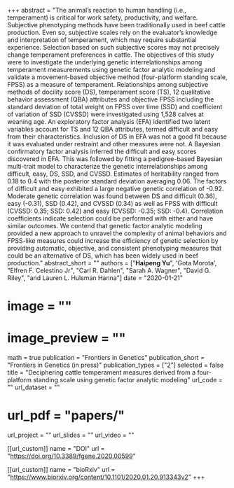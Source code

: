 +++ 
abstract = "The animal’s reaction to human handling (i.e., temperament) is critical for work safety, productivity, and welfare. Subjective phenotyping methods have been traditionally used in beef cattle production. Even so, subjective scales rely on the evaluator’s knowledge and interpretation of temperament, which may require substantial experience. Selection based on such subjective scores may not precisely change temperament preferences in cattle. The objectives of this study were to investigate the underlying genetic interrelationships among temperament measurements using genetic factor analytic modeling and validate a movement-based objective method (four-platform standing scale, FPSS) as a measure of temperament. Relationships among subjective methods of docility score (DS), temperament score (TS), 12 qualitative behavior assessment (QBA) attributes and objective FPSS including the standard deviation of total weight on FPSS over time (SSD) and coefficient of variation of SSD (CVSSD) were investigated using 1,528 calves at weaning age. An exploratory factor analysis (EFA) identified two latent variables account for TS and 12 QBA attributes, termed difficult and easy from their characteristics. Inclusion of DS in EFA was not a good fit because it was evaluated under restraint and other measures were not. A Bayesian confirmatory factor analysis inferred the difficult and easy scores discovered in EFA. This was followed by fitting a pedigree-based Bayesian multi-trait model to characterize the genetic interrelationships among difficult, easy, DS, SSD, and CVSSD. Estimates of heritability ranged from 0.18 to 0.4 with the posterior standard deviation averaging 0.06. The factors of difficult and easy exhibited a large negative genetic correlation of -0.92. Moderate genetic correlation was found between DS and difficult (0.36), easy (-0.31), SSD (0.42), and CVSSD (0.34) as well as FPSS with difficult (CVSSD: 0.35; SSD: 0.42) and easy (CVSSD: -0.35; SSD: -0.4). Correlation coefficients indicate selection could be performed with either and have similar outcomes. We contend that genetic factor analytic modeling provided a new approach to unravel the complexity of animal behaviors and FPSS-like measures could increase the efficiency of genetic selection by providing automatic, objective, and consistent phenotyping measures that could be an alternative of DS, which has been widely used in beef production."
abstract_short = ""
authors = ["__Haipeng Yu__", 'Gota Morota', "Elfren F. Celestino Jr", "Carl R. Dahlen", "Sarah A. Wagner", "David G. Riley", "and Lauren L. Hulsman Hanna"]
date = "2020-01-21"
# image = ""
# image_preview = ""
math = true
publication = "Frontiers in Genetics"
publication_short = "Frontiers in Genetics (in press)"
publication_types = ["2"]
selected = false
title = "Deciphering cattle temperament measures derived from a four-platform standing scale using genetic factor analytic modeling"
url_code = ""
url_dataset = ""
# url_pdf = "papers/"
url_project = ""
url_slides = ""
url_video = ""

[[url_custom]]
name = "DOI"
url = "https://doi.org/10.3389/fgene.2020.00599"

[[url_custom]]
name = "bioRxiv"
url = "https://www.biorxiv.org/content/10.1101/2020.01.20.913343v2"
+++
